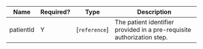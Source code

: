  Name|Required?|Type|Description
-----------|-----------|---------------|------------------------------------------------------------------------
 patientId|Y|[`reference`]|The patient identifier provided in a pre-requisite authorization step.
